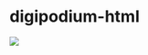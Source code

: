 # digipodium-html

![](https://www.google.com/url?sa=i&url=https%3A%2F%2Fwww.javatpoint.com%2Fwhat-is-a-home-page&psig=AOvVaw1WW4hYd91EMg1lBOtvdjN3&ust=1693285094202000&source=images&cd=vfe&opi=89978449&ved=0CBAQjRxqFwoTCKDzudfI_oADFQAAAAAdAAAAABAJ)
